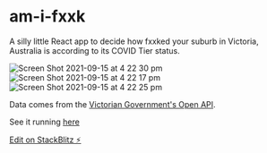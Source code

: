 
# am-i-fxxk

A silly little React app to decide how fxxked your suburb in Victoria, Australia is according to its COVID Tier status.

![Screen Shot 2021-09-15 at 4 22 30 pm](https://user-images.githubusercontent.com/1307907/133381270-54c88d1d-3de4-4b70-a10f-fd4aa96c1278.png)
![Screen Shot 2021-09-15 at 4 22 17 pm](https://user-images.githubusercontent.com/1307907/133381282-fd9a8d50-5611-4dac-be12-548b0453cd40.png)
![Screen Shot 2021-09-15 at 4 22 25 pm](https://user-images.githubusercontent.com/1307907/133381311-72d80b13-7828-4dae-bd36-c4c403ae0586.png)

Data comes from the [Victorian Government's Open API](https://discover.data.vic.gov.au/dataset/all-victorian-sars-cov-2-covid-19-current-exposure-sites/resource/afb52611-6061-4a2b-9110-74c920bede77).

See it running [here](https://am-i-fxxk.stackblitz.io)

[Edit on StackBlitz ⚡️](https://stackblitz.com/edit/am-i-fxxk)
